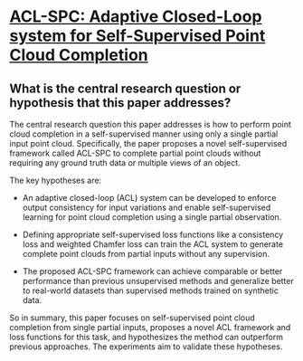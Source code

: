 # [ACL-SPC: Adaptive Closed-Loop system for Self-Supervised Point Cloud   Completion](https://arxiv.org/abs/2303.01979)

## What is the central research question or hypothesis that this paper addresses?

 The central research question this paper addresses is how to perform point cloud completion in a self-supervised manner using only a single partial input point cloud. Specifically, the paper proposes a novel self-supervised framework called ACL-SPC to complete partial point clouds without requiring any ground truth data or multiple views of an object. 

The key hypotheses are:

- An adaptive closed-loop (ACL) system can be developed to enforce output consistency for input variations and enable self-supervised learning for point cloud completion using a single partial observation.

- Defining appropriate self-supervised loss functions like a consistency loss and weighted Chamfer loss can train the ACL system to generate complete point clouds from partial inputs without any supervision.

- The proposed ACL-SPC framework can achieve comparable or better performance than previous unsupervised methods and generalize better to real-world datasets than supervised methods trained on synthetic data.

So in summary, this paper focuses on self-supervised point cloud completion from single partial inputs, proposes a novel ACL framework and loss functions for this task, and hypothesizes the method can outperform previous approaches. The experiments aim to validate these hypotheses.
